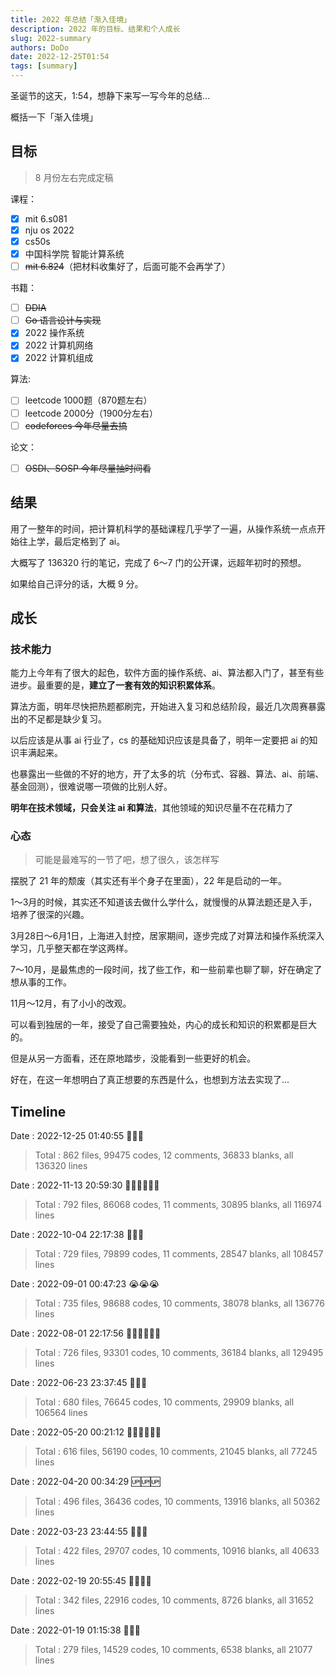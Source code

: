 ```yaml
---
title: 2022 年总结「渐入佳境」
description: 2022 年的目标、结果和个人成长
slug: 2022-summary
authors: DoDo
date: 2022-12-25T01:54
tags: [summary]
---
```


圣诞节的这天，1:54，想静下来写一写今年的总结...

概括一下「渐入佳境」

<!--truncate-->

## 目标

> 8 月份左右完成定稿

课程：

- [x] mit 6.s081
- [x] nju os 2022
- [x] cs50s
- [x] 中国科学院 智能计算系统
- [ ] ~~mit 6.824~~（把材料收集好了，后面可能不会再学了）

书籍：

- [ ] ~~DDIA~~
- [ ] ~~Go 语言设计与实现~~
- [x] 2022 操作系统
- [x] 2022 计算机网络
- [x] 2022 计算机组成

算法:

- [ ] leetcode 1000题（870题左右）
- [ ] leetcode 2000分（1900分左右）
- [ ] ~~codeforces 今年尽量去搞~~

论文：

- [ ] ~~OSDI、SOSP 今年尽量抽时间看~~

## 结果

用了一整年的时间，把计算机科学的基础课程几乎学了一遍，从操作系统一点点开始往上学，最后定格到了 ai。

大概写了 136320 行的笔记，完成了 6～7 门的公开课，远超年初时的预想。

如果给自己评分的话，大概 9 分。

## 成长

### 技术能力

能力上今年有了很大的起色，软件方面的操作系统、ai、算法都入门了，甚至有些进步。最重要的是，**建立了一套有效的知识积累体系**。

算法方面，明年尽快把热题都刷完，开始进入复习和总结阶段，最近几次周赛暴露出的不足都是缺少复习。

以后应该是从事 ai 行业了，cs 的基础知识应该是具备了，明年一定要把 ai 的知识丰满起来。

也暴露出一些做的不好的地方，开了太多的坑（分布式、容器、算法、ai、前端、基金回测），很难说哪一项做的比别人好。

**明年在技术领域，只会关注 ai 和算法**，其他领域的知识尽量不在花精力了

### 心态

> 可能是最难写的一节了吧，想了很久，该怎样写

摆脱了 21 年的颓废（其实还有半个身子在里面），22 年是启动的一年。

1～3月的时候，其实还不知道该去做什么学什么，就慢慢的从算法题还是入手，培养了很深的兴趣。

3月28日～6月1日，上海进入封控，居家期间，逐步完成了对算法和操作系统深入学习，几乎整天都在学这两样。

7～10月，是最焦虑的一段时间，找了些工作，和一些前辈也聊了聊，好在确定了想从事的工作。

11月～12月，有了小小的改观。

可以看到独居的一年，接受了自己需要独处，内心的成长和知识的积累都是巨大的。

但是从另一方面看，还在原地踏步，没能看到一些更好的机会。

好在，在这一年想明白了真正想要的东西是什么，也想到方法去实现了...

## Timeline

Date : 2022-12-25 01:40:55 🎄🎄🎄

> Total : 862 files,  99475 codes, 12 comments, 36833 blanks, all 136320 lines
>

Date : 2022-11-13 20:59:30 😵‍💫😵‍💫😵‍💫

> Total : 792 files,  86068 codes, 11 comments, 30895 blanks, all 116974 lines
>

Date : 2022-10-04 22:17:38 🎂🎂🎂

> Total : 729 files,  79899 codes, 11 comments, 28547 blanks, all 108457 lines
>

Date : 2022-09-01 00:47:23 😭😭😭

> Total : 735 files,  98688 codes, 10 comments, 38078 blanks, all 136776 lines
>

Date : 2022-08-01 22:17:56 😮‍💨😮‍💨😮‍💨

> Total : 726 files,  93301 codes, 10 comments, 36184 blanks, all 129495 lines
>

Date : 2022-06-23 23:37:45 🙈🙈🙈

> Total : 680 files,  76645 codes, 10 comments, 29909 blanks, all 106564 lines
>

Date : 2022-05-20 00:21:12 😵‍💫😵‍💫😵‍💫

> Total : 616 files, 56190 codes, 10 comments, 21045 blanks, all 77245 lines
>

Date : 2022-04-20 00:34:29 🆙🆙🆙

> Total : 496 files,  36436 codes, 10 comments, 13916 blanks, all 50362 lines
>

Date : 2022-03-23 23:44:55 👊👊👊

> Total : 422 files, 29707 codes, 10 comments, 10916 blanks, all 40633 lines
>

Date : 2022-02-19 20:55:45 🤯😮‍💨👿

> Total : 342 files,  22916 codes, 10 comments, 8726 blanks, all 31652 lines
>

Date : 2022-01-19 01:15:38 🎉🎉🎉

> Total : 279 files,  14529 codes, 10 comments, 6538 blanks, all 21077 lines
